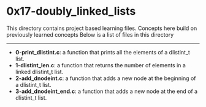 # 0x17-doubly_linked_lists
This directory contains project based learning files.
Concepts here build on previously learned concepts
Below is a list of files in this directory

---
- **0-print_dlistint.c**: a function that prints all the elements of a dlistint_t list. 
- **1-dlistint_len.c**: a function that returns the number of elements in a linked dlistint_t list.
- **2-add_dnodeint.c**: a function that adds a new node at the beginning of a dlistint_t list.
- **3-add_dnodeint_end.c**: a function that adds a new node at the end of a dlistint_t list.
